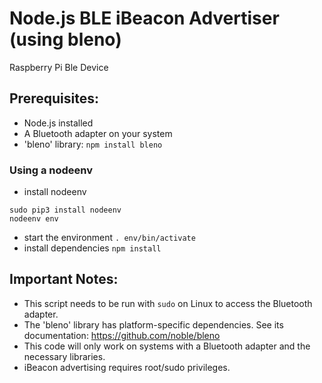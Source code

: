# Node.js BLE iBeacon Advertiser (using bleno)
Raspberry Pi Ble Device

## Prerequisites:
 - Node.js installed
 - A Bluetooth adapter on your system
 - 'bleno' library: `npm install bleno`

### Using a nodeenv
- install nodeenv 
```
sudo pip3 install nodeenv
nodeenv env
```

- start the environment `. env/bin/activate`
- install dependencies `npm install`

## Important Notes:
- This script needs to be run with `sudo` on Linux to access the Bluetooth adapter.
- The 'bleno' library has platform-specific dependencies. See its documentation: https://github.com/noble/bleno
- This code will only work on systems with a Bluetooth adapter and the necessary libraries.
- iBeacon advertising requires root/sudo privileges.